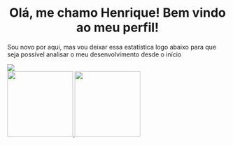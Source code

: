 <h1 align="center"> Olá, me chamo Henrique! Bem vindo ao meu perfil! </h1>

<p align="center" Atualmente estou estudando Administração na Universidade de São Paulo>
  <p align="center" Estou aprendendo python, tendo apenas uma pequena base como bagagem>
    <p align="center" Procuro auxiliar com o que eu puder com base no que eu aprender em meus estudos, e da mesma forma, busco aprender e receber ajuda neles>
      <p align="center" Posso dar auxilio também em algumas questões envolvendo outras linguagens, como HTML e CSS ou então com SQL>
        <p align="center" Para entrar em contato comigo pode me chamar pelo Discord! Se quiser jogar alguma coisa também, estou sempre disponível>

Sou novo por aqui, mas vou deixar essa estatística logo abaixo para que seja possível analisar o meu desenvolvimento desde o início
</p>

<a href="https://tenor.com/pt-BR/view/cat-grin-smile-smirk-awkward-gif-22382508">
<img src="cat-grin.gif">
</a>

<div>
<a href="https://github.com/Osodnil">
<img height="150em" src="https://github-readme-stats.vercel.app/api/top-langs/?username=Osodnil&layout=compact&langs_count=7&theme=dracula"/>
<img height="150em" src="https://github-readme-stats.vercel.app/api?username=Osodnil&show_icons=true&theme=dracula&include_all_commits=true&count_private=true"/>
</div>
